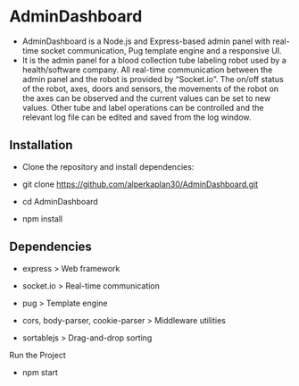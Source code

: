 # AdminDashboard

- AdminDashboard is a Node.js and Express-based admin panel with real-time socket communication, Pug template engine and a responsive UI.
- It is the admin panel for a blood collection tube labeling robot used by a health/software company. All real-time communication between the admin panel and the robot is provided by “Socket.io”. The on/off status of the robot, axes, doors and sensors, the movements of the robot on the axes can be observed and the current values can be set to new values. Other tube and label operations can be controlled and the relevant log file can be edited and saved from the log window.

## Installation

- Clone the repository and install dependencies:

- git clone https://github.com/alperkaplan30/AdminDashboard.git

- cd AdminDashboard

- npm install

## Dependencies

- express > Web framework

- socket.io > Real-time communication

- pug > Template engine

- cors, body-parser, cookie-parser > Middleware utilities

- sortablejs > Drag-and-drop sorting

Run the Project

- npm start





